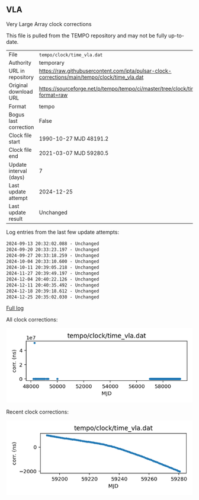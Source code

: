 
## VLA

Very Large Array clock corrections

This file is pulled from the TEMPO repository and may not be fully
up-to-date. 

|     |     |
|:--- |:--- |
| File | `tempo/clock/time_vla.dat` |
| Authority | temporary |
| URL in repository | <https://raw.githubusercontent.com/ipta/pulsar-clock-corrections/main/tempo/clock/time_vla.dat> |
| Original download URL | <https://sourceforge.net/p/tempo/tempo/ci/master/tree/clock/time_vla.dat?format=raw> |
| Format | tempo |
| Bogus last correction | False |
| Clock file start | 1990-10-27 MJD 48191.2 |
| Clock file end | 2021-03-07 MJD 59280.5 |
| Update interval (days) | 7 |
| Last update attempt | 2024-12-25 |
| Last update result | Unchanged |

Log entries from the last few update attempts:
```
2024-09-13 20:32:02.088 - Unchanged
2024-09-20 20:33:23.197 - Unchanged
2024-09-27 20:33:18.259 - Unchanged
2024-10-04 20:33:10.600 - Unchanged
2024-10-11 20:39:05.218 - Unchanged
2024-11-27 20:39:49.197 - Unchanged
2024-12-04 20:40:22.126 - Unchanged
2024-12-11 20:40:35.492 - Unchanged
2024-12-18 20:39:18.612 - Unchanged
2024-12-25 20:35:02.030 - Unchanged
```
[Full log](https://raw.githubusercontent.com/ipta/pulsar-clock-corrections/main/log/tempo/clock/time_vla.dat.log)


All clock corrections:

![plot of all clock corrections](time_vla.dat.png "All corrections")

Recent clock corrections:

![plot of recent clock corrections](time_vla.dat.short.png "Recent corrections")

